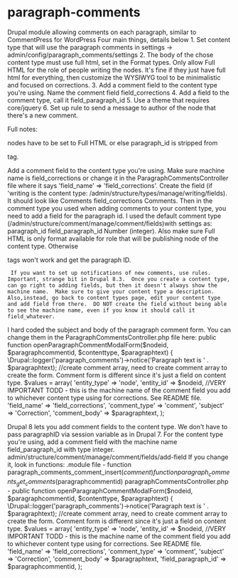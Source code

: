 # paragraph-comments
Drupal module allowing comments on each paragraph, similar to CommentPress for WordPress
Four main things, details below
	1. Set content type that will use the paragraph comments in settings -> admin/config/paragraph_comments/settings
	2. The body of the chose content type must use full html, set in the Format types.  Only allow Full HTML for the role of people writing the nodes.  It's fine if they just have full html for everything, then customize the WYSIWYG tool to be minimalistic and focused on corrections.
	3. Add a comment field to the content type you're using.  Name the comment field field_corrections
	4. Add a field to the comment type, call it field_paragraph_id
	5. Use a theme that requires core/jquery
	6. Set up rule to send a message to author of the node that there's a new comment.

Full notes:

nodes have to be set to Full HTML or else paragraph_id is stripped from <p> tag.  

Add a comment field to the content type you're using.  Make sure machine name is field_corrections or change it in the ParagraphCommentsController file where it says 'field_name' => 'field_corrections'.  Create the field (if 'writing is the content type: /admin/structure/types/manage/writing/fields).  It should look like Comments	field_corrections	Comments.    Then in the comment type you used when adding comments to your content type, you need to add a field for the paragraph id.  I used the default comment type (/admin/structure/comment/manage/comment/fields)with settings as: paragraph_id	field_paragraph_id	Number (integer).  Also make sure Full HTML is only format available for role that will be publishing node of the content type.  Otherwise <P> tags won't work and get the paragraph ID. 

	 If you want to set up notifications of new comments, use rules.
	Important, strange bit in Drupal 8.3.  Once you create a content type, can go right to adding fields, but then it doesn't always show the machine name.  Make sure to give your content type a description.  Also,instead, go back to content types page, edit your content type and add field from there.  DO NOT create the field without being able to see the machine name, even if you know it should call it field_whatever.

I hard coded the subject and body of the paragraph comment form.  You can change them in the ParagraphCommentsController.php file here:
public function openParagraphCommentModalForm($nodeid, $paragraphcommentid, $contenttype, $paragraphtext) {
  \Drupal::logger('paragraph_comments')->notice('Paragraph text is ' . $paragraphtext);
  //create comment array, need to create comment array to create the form.  Comment form is different since it's just a field on content type.
  $values = array(
    'entity_type' => 'node',
    'entity_id' => $nodeid,
    //VERY IMPORTANT TODD - this is the machine name of the comment field you add to whichever content type using for corrections.  See README file.
    'field_name' => 'field_corrections',
    'comment_type' => 'comment',
	'subject' => 'Correction',
    'comment_body' => $paragraphtext,
    );

Drupal 8 lets you add comment fields to the content type.  We don't have to pass paragraphID via session variable as in Drupal 7.  For the content type you're using, add a comment field with the machine name field_paragraph_id with type integer.  admin/structure/comment/manage/comment/fields/add-field  If you change it, look in functions:
	.module file - 
		function paragraph_comments_comment_insert($comment)
		function paragraph_comments_get_comments($paragraphcommentid)
	paragraphCommentsController.php - 
		public function openParagraphCommentModalForm($nodeid, $paragraphcommentid, $contenttype, $paragraphtext) {
 		 \Drupal::logger('paragraph_comments')->notice('Paragraph text is ' . $paragraphtext);
  		//create comment array, need to create comment array to create the form.  Comment form is different since it's just a field on content type.
  		$values = array(
    		'entity_type' => 'node',
    		'entity_id' => $nodeid,
    		//VERY IMPORTANT TODD - this is the machine name of the comment field you add to whichever content type using for corrections.  See README file.
    		'field_name' => 'field_corrections',
    		'comment_type' => 'comment',
			'subject' => 'Correction',
    		'comment_body' => $paragraphtext,
			'field_paragraph_id' => $paragraphcommentid,
    		);
	
